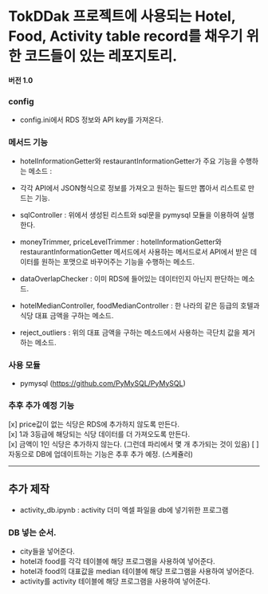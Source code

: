 # TokDDak 프로젝트에 사용되는 Hotel, Food, Activity table record를 채우기 위한 코드들이 있는 레포지토리.

#### 버전 1.0  


### config  
- config.ini에서 RDS 정보와 API key를 가져온다.    


### 메서드 기능  
- hotelInformationGetter와 restaurantInformationGetter가 주요 기능을 수행하는 메소드 :    
- 각각 API에서 JSON형식으로 정보를 가져오고 원하는 필드만 뽑아서 리스트로 만드는 기능.    

- sqlController : 위에서 생성된 리스트와 sql문을 pymysql 모듈을 이용하여 실행한다.

- moneyTrimmer, priceLevelTrimmer : hotelInformationGetter와 restaurantInformationGetter 메서드에서 사용하는 메서드로서 API에서 받은 데이터를 원하는 포맷으로 바꾸어주는 기능을 수행하는 메소드.

- dataOverlapChecker : 이미 RDS에 들어있는 데이터인지 아닌지 판단하는 메소드.

- hotelMedianController, foodMedianController : 한 나라의 같은 등급의 호텔과 식당 대표 금액을 구하는 메소드.

- reject_outliers : 위의 대표 금액을 구하는 메소드에서 사용하는 극단치 값을 제거하는 메소드.


### 사용 모듈  
- pymysql (https://github.com/PyMySQL/PyMySQL)


### 추후 추가 예정 기능
[x] price값이 없는 식당은 RDS에 추가하지 않도록 만든다.  
[x] 1과 3등급에 해당되는 식당 데이터를 더 가져오도록 만든다.  
[x] 금액이 1인 식당은 추가하지 않는다. (그런데 파리에서 몇 개 추가되는 것이 있음) 
[ ] 자동으로 DB에 업데이트하는 기능은 추후 추가 예정. (스케쥴러)    



****
## 추가 제작

- activity_db.ipynb : activity 더미 엑셀 파일을 db에 넣기위한 프로그램


### DB 넣는 순서.
- city들을 넣어준다.
- hotel과 food를 각각 테이블에 해당 프로그램을 사용하여 넣어준다.
- hotel과 food의 대표값을 median 테이블에 해당 프로그램을 사용하여 넣어준다.
- activity를 activity 테이블에 해당 프로그램을 사용하여 넣어준다.
